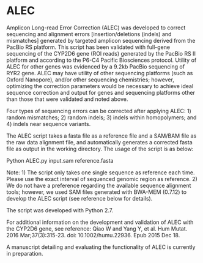# ALEC
Amplicon Long-read Error Correction 
(ALEC) was developed to correct sequencing and alignment errors [insertion/deletions (indels) and mismatches] generated by targeted amplicon sequencing derived from the PacBio RS platform. This script has been validated with full-gene sequencing of the CYP2D6 gene (ROI reads) generated by the PacBio RS II platform and according to the P6-C4 Pacific Biosciences protocol. Utility of ALEC for other genes was evidenced by a 9.2kb PacBio sequencing of RYR2 gene. ALEC may have utility of other sequencing platforms (such as Oxford Nanopore), and/or other sequencing chemistries; however, optimizing the correction parameters would be necessary to achieve ideal sequence correction and output for genes and sequencing platforms other than those that were validated and noted above. 

Four types of sequencing errors can be corrected after applying ALEC: 1) random mismatches; 2) random indels; 3) indels within homopolymers; and 4) indels near sequence variants.
 
The ALEC script takes a fasta file as a reference file and a SAM/BAM file as the raw data alignment file, and automatically generates a corrected fasta file as output in the working directory. The usage of the script is as below:

Python ALEC.py input.sam reference.fasta

Note: 1) The script only takes one single sequence as reference each time. Please use the exact interval of sequenced genomic region as reference. 2) We do not have a preference regarding the available sequence alignment tools; however, we used SAM files generated with BWA-MEM (0.7.12) to develop the ALEC script (see reference below for details).

The script was developed with Python 2.7.

For additional information on the development and validation of ALEC with the CYP2D6 gene, see reference: Qiao W and Yang Y, et al. Hum Mutat. 2016 Mar;37(3):315-23. doi: 10.1002/humu.22936. Epub 2015 Dec 18.

A manuscript detailing and evaluating the functionality of ALEC is currently in preparation.

